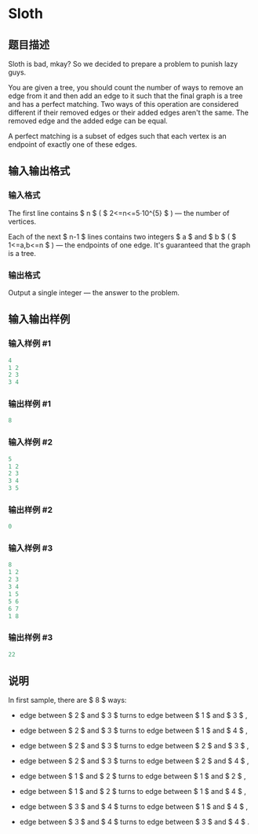 # Sloth

## 题目描述

Sloth is bad, mkay? So we decided to prepare a problem to punish lazy guys.

You are given a tree, you should count the number of ways to remove an edge from it and then add an edge to it such that the final graph is a tree and has a perfect matching. Two ways of this operation are considered different if their removed edges or their added edges aren't the same. The removed edge and the added edge can be equal.

A perfect matching is a subset of edges such that each vertex is an endpoint of exactly one of these edges.

## 输入输出格式

### 输入格式

The first line contains $ n $ ( $ 2<=n<=5·10^{5} $ ) — the number of vertices.

Each of the next $ n-1 $ lines contains two integers $ a $ and $ b $ ( $ 1<=a,b<=n $ ) — the endpoints of one edge. It's guaranteed that the graph is a tree.

### 输出格式

Output a single integer — the answer to the problem.

## 输入输出样例

### 输入样例 #1

```cpp
4
1 2
2 3
3 4

```
### 输出样例 #1

```cpp
8

```
### 输入样例 #2

```cpp
5
1 2
2 3
3 4
3 5

```
### 输出样例 #2

```cpp
0

```
### 输入样例 #3

```cpp
8
1 2
2 3
3 4
1 5
5 6
6 7
1 8

```
### 输出样例 #3

```cpp
22

```
## 说明

In first sample, there are $ 8 $ ways:

- edge between $ 2 $ and $ 3 $ turns to edge between $ 1 $ and $ 3 $ ,

- edge between $ 2 $ and $ 3 $ turns to edge between $ 1 $ and $ 4 $ ,

- edge between $ 2 $ and $ 3 $ turns to edge between $ 2 $ and $ 3 $ ,

- edge between $ 2 $ and $ 3 $ turns to edge between $ 2 $ and $ 4 $ ,

- edge between $ 1 $ and $ 2 $ turns to edge between $ 1 $ and $ 2 $ ,

- edge between $ 1 $ and $ 2 $ turns to edge between $ 1 $ and $ 4 $ ,

- edge between $ 3 $ and $ 4 $ turns to edge between $ 1 $ and $ 4 $ ,

- edge between $ 3 $ and $ 4 $ turns to edge between $ 3 $ and $ 4 $ .


